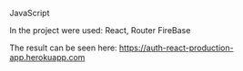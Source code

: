 JavaScript

In the project were used:
React, Router
FireBase


The result can be seen here:
https://auth-react-production-app.herokuapp.com